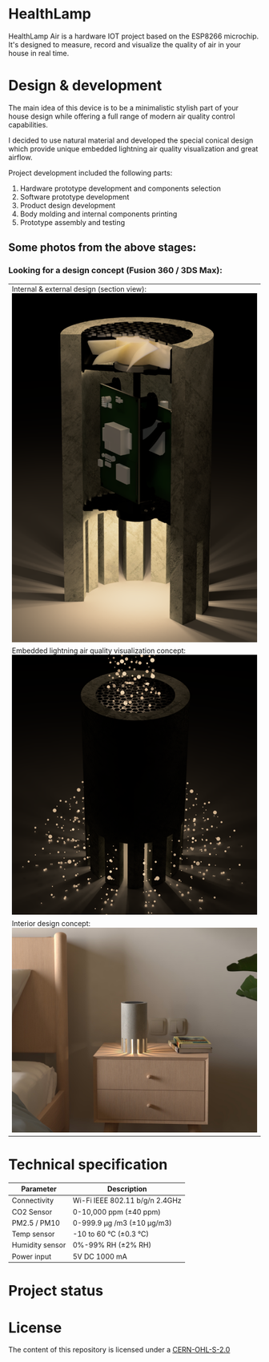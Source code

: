 # HealthLamp

HealthLamp Air is a hardware IOT project based on the ESP8266 microchip. It's designed to measure, record and visualize the quality of air in your house in real time.

# Design & development

The main idea of this device is to be a minimalistic stylish part of your house design while offering a full range of modern air quality control capabilities.

I decided to use natural material and developed the special conical design which provide unique embedded lightning air quality visualization and great airflow.

Project development included the following parts:
1. Hardware prototype development and components selection
2. Software prototype development
2. Product design development
3. Body molding and internal components printing
4. Prototype assembly and testing

## Some photos from the above stages:

### Looking for a design concept (Fusion 360 / 3DS Max):

|  |
| --- |
| Internal & external design (section view):![Render1](https://github.com/rodionpotachin/iot-air-quality-healthlamp-project/blob/master/img/Render1.PNG?raw=true) |
| Embedded lightning air quality visualization concept: ![Render3](https://github.com/rodionpotachin/iot-air-quality-healthlamp-project/blob/master/img/Render3.png?raw=true) |
| Interior design concept: ![Render2](https://github.com/rodionpotachin/iot-air-quality-healthlamp-project/blob/master/img/Render2.jpg?raw=true)|

# Technical specification

| Parameter  | Description  |
| ---------- | ------------ |
| Connectivity |Wi-Fi IEEE 802.11 b/g/n 2.4GHz|
| CO2 Sensor | 0-10,000 ppm (±40 ppm)|
| PM2.5 / PM10 | 0-999.9 μg /m3 (±10 μg/m3)|
| Temp sensor| -10 to 60 ℃ (±0.3 ℃)|
| Humidity sensor | 0%-99% RH (±2% RH)|
| Power input | 5V DC 1000 mA |

# Project status

# License

The content of this repository is licensed under a [CERN-OHL-S-2.0](https://cern-ohl.web.cern.ch)
